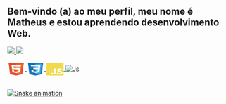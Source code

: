 ## Bem-vindo (a) ao meu perfil, meu nome é Matheus e estou aprendendo desenvolvimento Web.

<div>
  <a href="https://github.com/Matheus-Ferreira-Dev">
  <img height="180em" src="https://github-readme-stats.vercel.app/api?username=Matheus-ferreira-Dev&show_icons=true&theme=tokyonight&include_all_commits=true&count_private=true"/>
  <img height="180em" src="https://github-readme-stats.vercel.app/api/top-langs/?username=Matheus-ferreira-dev&layout=compact&langs_count=6&theme=dark"/>
</div>
<div style="display: inline_block"><br>
  <img align="center" alt="HTML" height="30" width="40" src="https://raw.githubusercontent.com/devicons/devicon/master/icons/html5/html5-original.svg">
  <img align="center" alt="CSS" height="30" width="40" src="https://raw.githubusercontent.com/devicons/devicon/master/icons/css3/css3-original.svg">
  <img align="center" alt="Js" height="30" width="40" src="https://raw.githubusercontent.com/devicons/devicon/master/icons/javascript/javascript-plain.svg">
  <img align="center" alt="Js" height="30" width="40" src="https://raw.githubusercontent.com/devicons/devicon/master/icons/sass/sass-plain.svg">   
</div>
 
 <br>
 

 
<div> 
  
 
  ![Snake animation](https://github.com/Matheus-ferreira-dev/Matheus-ferreira-dev/blob/output/github-contribution-grid-snake.svg)

</div>
